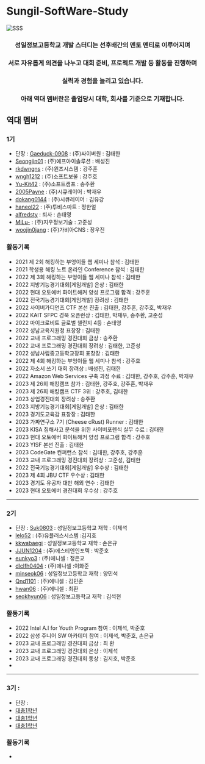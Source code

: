 # Sungil-SoftWare-Study
![SSS](https://user-images.githubusercontent.com/82009667/186346518-da8b77d5-ff79-4f84-8240-f2c17936d9f0.png)

<div align="center">
  <h3> 성일정보고등학교 개발 스터디는 선후배간의 멘토 멘티로 이루어지며</h3>
  <h3> 서로 자유롭게 의견을 나누고 대회 준비, 프로젝트 개발 등 활동을 진행하며</h3>
  <h3> 실력과 경험을 늘리고 있습니다.</h3>
  <h3> 아래 역대 멤버란은 졸업당시 대학, 회사를 기준으로 기재합니다. </h3>
</div>

## 역대 멤버
### 1기 
- 단장 : [Gaeduck-0908](https://github.com/Gaeduck-0908) : (주)싸이버원 : 김태한
- [Seongjin01](https://github.com/Seongjin01) : (주)에프아이솔루션 : 배성진
- [rkdwngns](https://github.com/rkdwngns) : (주)윈즈시스템 : 강주훈
- [wngh1212](https://github.com/wngh1212) : (주)소프트보울 : 강주호
- [Yu-Kit42](https://github.com/Yu-Kit42) : (주)소프트캠프 : 송주환
- [2005Payne](https://github.com/2005Payne) : (주)시큐레이어 : 박재우
- [dokang0144](https://github.com/dokang0144) : (주)시큐레이어 : 김유강
- [haneol22](https://github.com/haneol22) : (주)투비스마트 : 정한얼
- [alfredsty](https://github.com/alfredsty) : 퇴사 : 손태영
- [MiLu-](https://github.com/kojoonseong) : (주)지우정보기술 : 고준성
- [woojin0jang](https://github.com/woojin0jang) : (주)가비아CNS : 장우진

### 활동기록
- 2021 제 2회 해킹하는 부엉이들 웹 세미나 참석 : 김태한
- 2021 학생용 해킹 노트 온라인 Conference 참석 : 김태한
- 2022 제 3회 해킹하는 부엉이들 웹 세미나 참석 : 김태한
- 2022 지방기능경기대회[게임개발] 은상 : 김태한
- 2022 현대 오토에버 화이트해커 양성 프로그램 합격 : 강주훈
- 2022 전국기능경기대회[게임개발] 장려상 : 김태한
- 2022 사이버가디언즈 CTF 본선 진출 : 김태한, 강주훈, 강주호, 박재우
- 2022 KAIT SFPC 경북 오픈런상 : 김태한, 박재우, 송주환, 고준성
- 2022 마이크로비트 글로벌 챌린지 4등 : 손태영
- 2022 성남교육지원청 표창장 : 김태한
- 2022 교내 프로그래밍 경진대회 금상 : 송주환
- 2022 교내 프로그래밍 경진대회 장려상 : 김태한, 고준성
- 2022 성남사립중고등학교장회 표창장 : 김태한
- 2022 제 4회 해킹하는 부엉이들 웹 세미나 참석 : 강주호
- 2022 자소서 쓰기 대회 장려상 : 배성진, 김태한
- 2022 Amazon Web Services 구축 과정 수료 : 김태한, 강주호, 강주훈, 박재우
- 2023 제 26회 해킹캠프 참가 : 김태한, 강주호, 강주훈, 박재우
- 2023 제 26회 해킹캠프 CTF 3위 : 강주호, 김태한
- 2023 상업경진대회 장려상 : 송주환
- 2023 지방기능경기대회[게임개발] 은상 : 김태한
- 2023 경기도교육감 표창장 : 김태한
- 2023 가짜연구소 7기 (Cheese cRust) Runner : 김태한
- 2023 KISA 침해사고 분석을 위한 사이버포렌식 실무 수료 : 깅태한
- 2023 현대 오토에버 화이트해커 양성 프로그램 합격 : 강주호
- 2023 YISF 본선 진출 : 김태한
- 2023 CodeGate 컨퍼런스 참석 : 김태한, 강주호, 강주훈
- 2023 교내 프로그래밍 경진대회 장려상 : 고준성, 김태한
- 2022 전국기능경기대회[게임개발] 우수상 : 김태한
- 2023 제 4회 JBU CTF 우수상 : 김태한
- 2023 경기도 유공자 대만 해외 연수 : 김태한
- 2023 현대 오토에버 경진대회 우수상 : 강주호
---

### 2기
- 단장 : [Suk0803](https://github.com/suk0803) : 성일정보고등학교 재학 : 이제석
- [lelo52](https://github.com/lelo52) : (주)유플러스시스템 :김지호
- [kkwabaegi](https://github.com/kkwabaegi) : 성일정보고등학교 재학 : 손은규
- [JJUN1204](https://github.com/JJUN1204) : (주)에스티엔인포텍 : 박준호
- [eunkyo3](https://github.com/eunkyo3) : (주)에니셀 : 정은교
- [dlclfh0404](https://github.com/dlclfh0404) : (주)에니셀 :이화준
- [minseok06](https://github.com/minseok06) : 성일정보고등학교 재학 : 양민석
- [Qnd1101](https://github.com/Qnd1101) : (주)에니셀 : 김민준
- [hwan06](https://github.com/hwan06) : (주)에니셀 : 최환
- [seokhyun06](https://github.com/seokhyun06) : 성일정보고등학교 재학 : 김석현

### 활동기록
- 2022 Intel A.I for Youth Program 참여 : 이제석, 박준호
- 2022 삼성 주니어 SW 아카데미 참여 : 이제석, 박준호, 손은규
- 2023 교내 프로그래밍 경진대회 금상 : 최 환
- 2023 교내 프로그래밍 경진대회 은상 : 이제석
- 2023 교내 프로그래밍 경진대회 동상 : 김지호, 박준호
- 
---

### 3기 : 
- 단장 : 
- [대충1학년](https://gitub.com/깃허브아이디)
- [대충1학년](https://gitub.com/깃허브아이디)
- [대충1학년](https://gitub.com/깃허브아이디)

### 활동기록
- 

